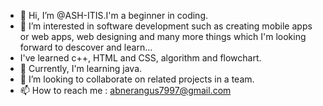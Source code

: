 - 👋 Hi, I’m @ASH-ITIS.I'm a beginner in coding.
- 👀 I’m interested in software development such as creating mobile apps or web apps, web designing and many more things which I'm looking forward to descover and learn...
- I've learned c++, HTML and CSS, algorithm and flowchart.
- 🌱 Currently, I'm learning java.
- 💞️ I’m looking to collaborate on related projects in a team.
- 📫 How to reach me : abnerangus7997@gmail.com 

<!---
ASH-ITIS/ASH-ITIS is a ✨ special ✨ repository because its `README.md` (this file) appears on your GitHub profile.
You can click the Preview link to take a look at your changes.
--->
